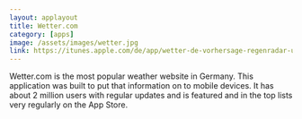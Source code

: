 ```yaml
---
layout: applayout
title: Wetter.com
category: [apps]
image: /assets/images/wetter.jpg
link: https://itunes.apple.com/de/app/wetter-de-vorhersage-regenradar-und-mehr/id321934718?mt=8
---
```


Wetter.com is the most popular weather website in Germany.  This application was built to put that information on to mobile devices.  It has about 2 million users with regular updates and is featured and in the top lists very regularly on the App Store.
